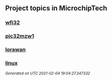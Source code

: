 ## Project topics in MicrochipTech

### [wfi32](wfi32)
### [pic32mzw1](pic32mzw1)
### [lorawan](lorawan)
### [linux](linux)


<sub><i>Generated on UTC 2021-02-04 19:04:27.347332</i></sub>
